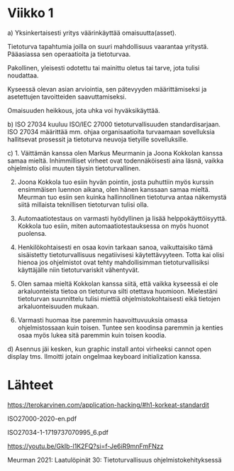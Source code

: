 # Viikko 1

a) Yksinkertaisesti yritys väärinkäyttää omaisuutta(asset).

   Tietoturva tapahtumia joilla on suuri mahdollisuus vaarantaa yritystä. Pääasiassa sen operaatioita ja tietoturvaa.
   
   Pakollinen, yleisesti odotettu tai mainittu oletus tai tarve, jota tulisi noudattaa.
   
   Kyseessä olevan asian arviointia, sen pätevyyden määrittämiseksi ja asetettujen tavoitteiden saavuttamiseksi.
   
   Omaisuuden heikkous, jota uhka voi hyväksikäyttää.

b) ISO 27034 kuuluu ISO/IEC 27000 tietoturvallisuuden standardisarjaan. ISO 27034 määrittää mm. ohjaa organisaatioita turvaamaan sovelluksia hallitsevat prosessit ja    tietoturva neuvoja tietyille sovelluksille.

c) 1. Väittämän kanssa olen Markus Meurmanin ja Joona Kokkolan kanssa samaa mieltä. Inhimmilliset virheet ovat todennäköisesti aina läsnä, vaikka ohjelmisto olisi muuten täysin tietoturvallinen.

2. Joona Kokkola tuo esiin hyvän pointin, josta puhuttiin myös kurssin ensimmäisen luennon aikana, olen hänen kanssaan samaa mieltä. Meurman tuo esiin sen kuinka hallinnollinen tietoturva antaa näkemystä siitä millaista teknillisen tietoturvan tulisi olla.
   
3. Automaatiotestaus on varmasti hyödyllinen ja lisää helppokäyttöisyyttä. Kokkola tuo esiin, miten automaatiotestauksessa on myös huonot puolensa.
   
4. Henkilökohtaisesti en osaa kovin tarkaan sanoa, vaikuttaisiko tämä sisäistetty tietoturvallisuus negatiivisesi käytettävyyteen. Totta kai olisi hienoa jos ohjelmistot ovat tehty mahdollisimman tietoturvallisiksi käyttäjälle niin tietoturvariskit vähentyvät.
   
5. Olen samaa mieltä Kokkolan kanssa siitä, että vaikka kyseessä ei ole arkaluonteista tietoa on tietoturva silti otettava huomioon. Mielestäni tietoturvan suunnittelu tulisi miettiä ohjelmistokohtaisesti eikä tietojen arkaluonteisuuden mukaan.
   
6. Varmasti huomaa itse paremmin haavoittuvuuksia omassa ohjelmistossaan kuin toisen. Tuntee sen koodinsa paremmin ja kenties osaa myös lukea sitä paremmin kuin toisen koodia.

d) Asennus jäi kesken, kun graphic install antoi virheeksi cannot open display tms. Ilmoitti jotain ongelmaa keyboard initialization kanssa.


# Lähteet

https://terokarvinen.com/application-hacking/#h1-korkeat-standardit

ISO27000-2020-en.pdf

ISO27034-1-1719737070995_6.pdf

https://youtu.be/GkIb-l1K2FQ?si=f-Je6iR9mnFmFNzz

Meurman 2021: Laatulöpinät 30: Tietoturvallisuus ohjelmistokehityksessä

